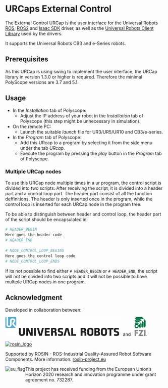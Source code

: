 # URCaps External Control
The External Control URCap is the user interface for the Universal Robots [ROS](https://github.com/UniversalRobots/Universal_Robots_ROS_Driver), [ROS2](https://github.com/UniversalRobots/Universal_Robots_ROS2_Driver) and [Isaac SDK](https://github.com/UniversalRobots/Universal_Robots_Isaac_Driver) driver, as well as the [Universal Robots Client Library](https://github.com/UniversalRobots/Universal_Robots_Client_Library) used by the drivers.

It supports the Universal Robots CB3 and e-Series robots.

## Prerequisites
As this URCap is using swing to implement the user interface, the URCap library in version 1.3.0 or
higher is required. Therefore the minimal PolyScope versions are 3.7 and 5.1.

## Usage
* In the _Installation_ tab of Polyscope:
	* Adjust the IP address of your robot in the _Installation_ tab of Polyscope (this step might be unnecessary in simulation). 
* On the remote PC:
	* Launch the suitable _launch_ file for UR3/UR5/UR10 and CB3/e-series.
* In the _Program_ tab of Polyscope:
	* Add this URcap to a program by selecting it from the side menu under the tab _URcap_.
	* Execute the program by pressing the _play_ button in the _Program_ tab of Polyscope.

### Multiple URCap nodes
To use this URCap node multiple times in a ur program, the control script is divided into two
scripts. After receiving the script, it is divided into a header part and a control loop part. The
header part consist of all the function deffinitions. The header is only inserted once in the 
program, while the control loop is inserted for each URCap node in the program tree.

To be able to distinguish between header and control loop, the header part of the script should be
encapsulated in:
```bash
# HEADER_BEGIN
Here goes the header code
# HEADER_END

# NODE_CONTROL_LOOP_BEGINS
Here goes the control loop code
# NODE_CONTROL_LOOP_ENDS
```
If its not possible to find either `# HEADER_BEGIN` or `# HEADER_END`, the script will not be
divided into two scripts and it will not be possible to have multiple URCap nodes in one program.

## Acknowledgment
Developed in collaboration between:

[<img height="60" alt="Universal Robots A/S" src="doc/resources/ur_logo.jpg">](https://www.universal-robots.com/) &nbsp; and &nbsp;
[<img height="60" alt="FZI Research Center for Information Technology" src="doc/resources/fzi-logo_transparenz.png">](https://www.fzi.de).

<!--
    ROSIN acknowledgement from the ROSIN press kit
    @ https://github.com/rosin-project/press_kit
-->

<a href="http://rosin-project.eu">
  <img src="http://rosin-project.eu/wp-content/uploads/rosin_ack_logo_wide.png"
       alt="rosin_logo" height="60" >
</a>

Supported by ROSIN - ROS-Industrial Quality-Assured Robot Software Components.
More information: <a href="http://rosin-project.eu">rosin-project.eu</a>

<img src="http://rosin-project.eu/wp-content/uploads/rosin_eu_flag.jpg"
     alt="eu_flag" height="45" align="left" >

This project has received funding from the European Union’s Horizon 2020
research and innovation programme under grant agreement no. 732287.
